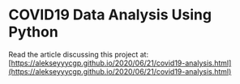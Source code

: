 # COVID19 Data Analysis Using Python

Read the article discussing this project at: [https://alekseyyycgp.github.io/2020/06/21/covid19-analysis.html](https://alekseyyycgp.github.io/2020/06/21/covid19-analysis.html)


